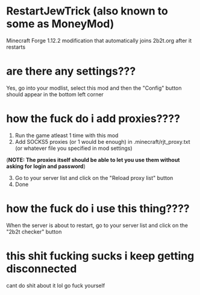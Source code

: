 # RestartJewTrick (also known to some as MoneyMod)
Minecraft Forge 1.12.2 modification that automatically joins 2b2t.org after it restarts

# are there any settings???
Yes, go into your modlist, select this mod and then the "Config" button should appear in the bottom left corner

# how the fuck do i add proxies????
1. Run the game atleast 1 time with this mod
2. Add SOCKS5 proxies (or 1 would be enough) in .minecraft/rjt_proxy.txt (or whatever file you specified in mod settings)

(**NOTE: The proxies itself should be able to let you use them without asking for login and password**)

3. Go to your server list and click on the "Reload proxy list" button
4. Done

# how the fuck do i use this thing????
When the server is about to restart, go to your server list and click on the "2b2t checker" button

# this shit fucking sucks i keep getting disconnected
cant do shit about it lol
go fuck yourself
